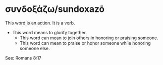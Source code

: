 # συνδοξάζω/sundoxazō
This word is an action. It is a verb.

* This word means to glorify together.
    * This word can mean to join others in honoring or praising someone.
    * This word can mean to praise or honor someone while honoring someone else. 

See: Romans 8:17
